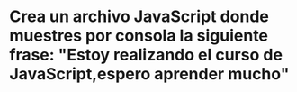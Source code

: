 
<!DOCTYPE html>
<head>
   
</head>
<body>
    <h1>Crea un archivo JavaScript donde muestres por consola la siguiente frase: "Estoy realizando el curso de
    JavaScript,espero aprender mucho"</h1>
    <script src="app.js"></script>
    </body>

</html>
